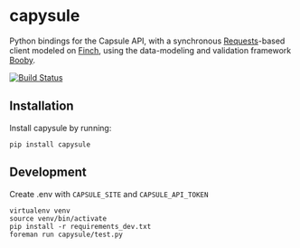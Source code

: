 capysule
========


Python bindings for the Capsule API, with a synchronous
[Requests][]-based client modeled on [Finch][], using the
data-modeling and validation framework [Booby][].

[![Build Status](https://travis-ci.org/bodylabs/capysule.png?branch=master)](https://travis-ci.org/bodylabs/capysule)


Installation
------------

Install capysule by running:

    pip install capysule


Development
-----------

Create .env with `CAPSULE_SITE` and `CAPSULE_API_TOKEN`

    virtualenv venv
    source venv/bin/activate
    pip install -r requirements_dev.txt
    foreman run capysule/test.py


[Requests]: http://docs.python-requests.org/en/latest/
[Finch]: https://github.com/jaimegildesagredo/finch
[Booby]: https://booby.readthedocs.org/en/0.5.0/
